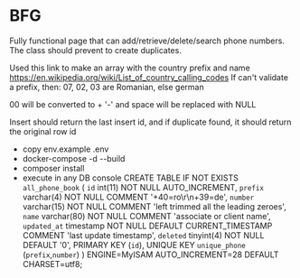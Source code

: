 # BFG

Fully functional page that can add/retrieve/delete/search phone numbers.
The class should prevent to create duplicates.

Used this link to make an array with the country prefix and name https://en.wikipedia.org/wiki/List_of_country_calling_codes
If can't validate a prefix, then: 07, 02, 03 are Romanian, else german

00 will be converted to +
'-' and space will be replaced with NULL

Insert should return the last insert id, and if duplicate found, it should return the original row id

- copy env.example .env
- docker-compose -d --build
- composer install
- execute in any DB console CREATE TABLE IF NOT EXISTS `all_phone_book` (
  `id` int(11) NOT NULL AUTO_INCREMENT,
  `prefix` varchar(4) NOT NULL COMMENT '+40=ro\r\n+39=de',
  `number` varchar(15) NOT NULL COMMENT 'left trimmed all the leading zeroes',
  `name` varchar(80) NOT NULL COMMENT 'associate or client name',
  `updated_at` timestamp NOT NULL DEFAULT CURRENT_TIMESTAMP COMMENT 'last update timestamp',
  `deleted` tinyint(4) NOT NULL DEFAULT '0',
  PRIMARY KEY (`id`),
  UNIQUE KEY `unique_phone` (`prefix`,`number`)
  ) ENGINE=MyISAM AUTO_INCREMENT=28 DEFAULT CHARSET=utf8;
